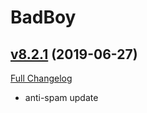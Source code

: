 # BadBoy

## [v8.2.1](https://github.com/funkydude/BadBoy/tree/v8.2.1) (2019-06-27)
[Full Changelog](https://github.com/funkydude/BadBoy/compare/v8.2.0...v8.2.1)

- anti-spam update  
